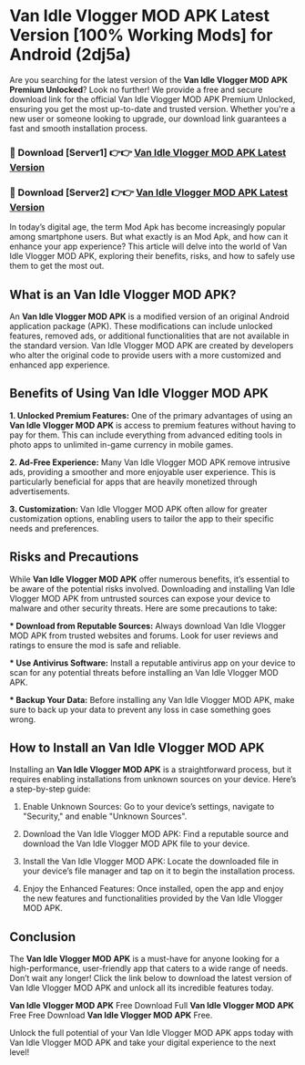 # Van Idle Vlogger MOD APK Latest Version [100% Working Mods] for Android (2dj5a)

Are you searching for the latest version of the <strong>Van Idle Vlogger MOD APK Premium Unlocked</strong>? Look no further! We provide a free and secure download link for the official Van Idle Vlogger MOD APK Premium Unlocked, ensuring you get the most up-to-date and trusted version. Whether you're a new user or someone looking to upgrade, our download link guarantees a fast and smooth installation process.


<h3>🔴 Download [Server1] 👉👉 <a href="https://getmodsapk.pages.dev?q=Van+Idle+Vlogger+MOD+APK&ref=4R3">Van Idle Vlogger MOD APK Latest Version</a></h3>

<h3>🔴 Download [Server2] 👉👉 <a href="https://getmodsapk.pages.dev?q=Van+Idle+Vlogger+MOD+APK&ref=4R3">Van Idle Vlogger MOD APK Latest Version</a></h3>


In today’s digital age, the term Mod Apk has become increasingly popular among smartphone users. But what exactly is an Mod Apk, and how can it enhance your app experience? This article will delve into the world of Van Idle Vlogger MOD APK, exploring their benefits, risks, and how to safely use them to get the most out.


<h2>What is an Van Idle Vlogger MOD APK?</h2>

An <strong>Van Idle Vlogger MOD APK</strong> is a modified version of an original Android application package (APK). These modifications can include unlocked features, removed ads, or additional functionalities that are not available in the standard version. Van Idle Vlogger MOD APK are created by developers who alter the original code to provide users with a more customized and enhanced app experience.


<h2>Benefits of Using Van Idle Vlogger MOD APK</h2>

<strong> 1. Unlocked Premium Features:</strong> One of the primary advantages of using an <strong>Van Idle Vlogger MOD APK</strong> is access to premium features without having to pay for them. This can include everything from advanced editing tools in photo apps to unlimited in-game currency in mobile games.

<strong> 2. Ad-Free Experience:</strong> Many Van Idle Vlogger MOD APK remove intrusive ads, providing a smoother and more enjoyable user experience. This is particularly beneficial for apps that are heavily monetized through advertisements.

<strong> 3. Customization:</strong> Van Idle Vlogger MOD APK often allow for greater customization options, enabling users to tailor the app to their specific needs and preferences.


<h2>Risks and Precautions</h2>

While <strong>Van Idle Vlogger MOD APK</strong> offer numerous benefits, it’s essential to be aware of the potential risks involved. Downloading and installing Van Idle Vlogger MOD APK from untrusted sources can expose your device to malware and other security threats. Here are some precautions to take:

<strong> * Download from Reputable Sources:</strong> Always download Van Idle Vlogger MOD APK from trusted websites and forums. Look for user reviews and ratings to ensure the mod is safe and reliable.

<strong> * Use Antivirus Software:</strong> Install a reputable antivirus app on your device to scan for any potential threats before installing an Van Idle Vlogger MOD APK.

<strong> * Backup Your Data:</strong> Before installing any Van Idle Vlogger MOD APK, make sure to back up your data to prevent any loss in case something goes wrong.


<h2>How to Install an Van Idle Vlogger MOD APK</h2>

Installing an <strong>Van Idle Vlogger MOD APK</strong> is a straightforward process, but it requires enabling installations from unknown sources on your device. Here’s a step-by-step guide:

 1. Enable Unknown Sources: Go to your device’s settings, navigate to "Security," and enable "Unknown Sources".

 2. Download the Van Idle Vlogger MOD APK: Find a reputable source and download the Van Idle Vlogger MOD APK file to your device.

 3. Install the Van Idle Vlogger MOD APK: Locate the downloaded file in your device’s file manager and tap on it to begin the installation process.

 4. Enjoy the Enhanced Features: Once installed, open the app and enjoy the new features and functionalities provided by the Van Idle Vlogger MOD APK.


<h2><strong>Conclusion</strong></h2>

The <strong>Van Idle Vlogger MOD APK</strong> is a must-have for anyone looking for a high-performance, user-friendly app that caters to a wide range of needs. Don’t wait any longer! Click the link below to download the latest version of Van Idle Vlogger MOD APK and unlock all its incredible features today.

<strong>Van Idle Vlogger MOD APK</strong> Free Download Full <strong>Van Idle Vlogger MOD APK</strong> Free Free Download <strong>Van Idle Vlogger MOD APK</strong> Free.

Unlock the full potential of your Van Idle Vlogger MOD APK apps today with Van Idle Vlogger MOD APK and take your digital experience to the next level!